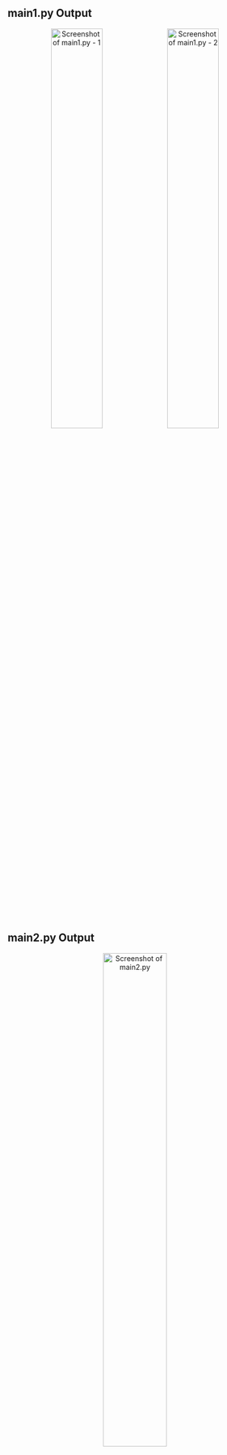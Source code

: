 ## main1.py Output

<p align="center">
    <img src="./images/Screenshot_2025-09-17_234305.png" alt="Screenshot of main1.py - 1" width="45%">
    <img src="./images/Screenshot_2025-09-17_234354.png" alt="Screenshot of main1.py - 2" width="45%">
</p>

## main2.py Output

<p align="center">
    <img src="./images/Screenshot_2025-09-17_231518.png" alt="Screenshot of main2.py" width="50%">
</p>
